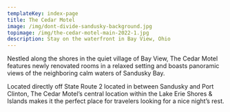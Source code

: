 ```yaml
---
templateKey: index-page
title: The Cedar Motel
image: /img/dont-divide-sandusky-background.jpg
topimage: /img/the-cedar-motel-main-2022-1.jpg
description: Stay on the waterfront in Bay View, Ohio
---
```

Nestled along the shores in the quiet village of Bay View, The Cedar Motel features newly renovated rooms in a relaxed setting and boasts panoramic views of the neighboring calm waters of Sandusky Bay.

Located directly off State Route 2 located in between Sandusky and Port Clinton, The Cedar Motel’s central location within the Lake Erie Shores & Islands makes it the perfect place for travelers looking for a nice night’s rest.